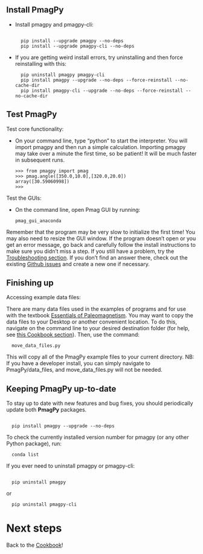 <h2 id="install-pmagpy">Install PmagPy</h2>
<ul>
<li><p>Install pmagpy and pmagpy-cli:</p>
<pre><code>
  pip install --upgrade pmagpy --no-deps
  pip install --upgrade pmagpy-cli --no-deps</code></pre></li>
<li><p>If you are getting weird install errors, try uninstalling and
then force reinstalling with this:</p>
<pre><code>  pip uninstall pmagpy pmagpy-cli
  pip install pmagpy --upgrade --no-deps --force-reinstall --no-cache-dir
  pip install pmagpy-cli --upgrade --no-deps --force-reinstall --no-cache-dir
</code></pre></li>
</ul>
<h2 id="test-pmagpy">Test PmagPy</h2>
<p>Test core functionality:</p>
<ul>
<li><p>On your command line, type “python” to start the interpreter. You
will import pmagpy and then run a simple calculation. Importing pmagpy
may take over a minute the first time, so be patient! It will be much
faster in subsequent runs.</p>
<pre><code>&gt;&gt;&gt; from pmagpy import pmag
&gt;&gt;&gt; pmag.angle([350.0,10.0],[320.0,20.0])
array([30.59060998])
&gt;&gt;&gt;</code></pre></li>
</ul>
<p>Test the GUIs:</p>
<ul>
<li><p>On the command line, open Pmag GUI by running:</p>
<pre><code>pmag_gui_anaconda</code></pre></li>
</ul>
<p>Remember that the program may be very slow to initialize the first
time! You may also need to resize the GUI window. If the program doesn’t
open or you get an error message, go back and carefully follow the
install instructions to make sure you didn’t miss a step. If you still
have a problem, try the <a
href="https://earthref.org/PmagPy/cookbook/#trouble">Troubleshooting
section</a>. If you don’t find an answer there, check out the existing
<a href="https://github.com/PmagPy/PmagPy/issues">Github issues</a> and
create a new one if necessary.</p>
<h2 id="finishing-up">Finishing up</h2>
<p>Accessing example data files:</p>
<p>There are many data files used in the examples of programs and for
use with the textbook <a
href="http://earthref.org/MAGIC/books/Tauxe/Essentials/WebBook3.html">Essentials
of Paleomagnetism</a>. You may want to copy the data files to your
Desktop or another convenient location. To do this, navigate on the
command line to your desired destination folder (for help, see <a
href="https://earthref.org/PmagPy/cookbook/#file_system">this Cookbook
section</a>). Then, use the command:</p>
<pre><code>  move_data_files.py</code></pre>
<p>This will copy all of the PmagPy example files to your current
directory. NB: If you have a developer install, you can simply navigate
to PmagPy/data_files, and move_data_files.py will not be needed.</p>
<h2 id="keeping-pmagpy-up-to-date">Keeping PmagPy up-to-date</h2>
<p>To stay up to date with new features and bug fixes, you should
periodically update both <span><strong>PmagPy</strong></span>
packages.</p>
<pre><code>
  pip install pmagpy --upgrade --no-deps</code></pre>
<p>To check the currently installed version number for pmagpy (or any
other Python package), run:</p>
<pre><code>  conda list</code></pre>
<p>If you ever need to uninstall pmagpy or pmagpy-cli:</p>
<pre><code>
  pip uninstall pmagpy</code></pre>
<p>or</p>
<pre><code>  pip uninstall pmagpy-cli</code></pre>
<h1 id="next-steps">Next steps</h1>
<p>Back to the <a
href="https://earthref.org/PmagPy/cookbook/#next_steps">Cookbook</a>!</p>
